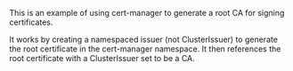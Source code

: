 This is an example of using cert-manager to generate a root CA for signing certificates.

It works by creating a namespaced issuer (not ClusterIssuer) to generate the root certificate in the cert-manager
namespace. It then references the root certificate with a ClusterIssuer set to be a CA.
